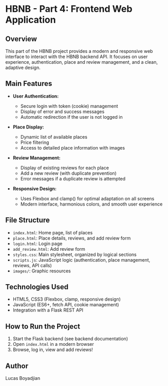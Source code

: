 # HBNB - Part 4: Frontend Web Application

## Overview

This part of the HBNB project provides a modern and responsive web interface to interact with the HBNB backend API. It focuses on user experience, authentication, place and review management, and a clean, adaptive design.

## Main Features

- **User Authentication:**
  - Secure login with token (cookie) management
  - Display of error and success messages
  - Automatic redirection if the user is not logged in

- **Place Display:**
  - Dynamic list of available places
  - Price filtering
  - Access to detailed place information with images

- **Review Management:**
  - Display of existing reviews for each place
  - Add a new review (with duplicate prevention)
  - Error messages if a duplicate review is attempted

- **Responsive Design:**
  - Uses Flexbox and clamp() for optimal adaptation on all screens
  - Modern interface, harmonious colors, and smooth user experience

## File Structure

- `index.html`: Home page, list of places
- `place.html`: Place details, reviews, and add review form
- `login.html`: Login page
- `add_review.html`: Add review form
- `styles.css`: Main stylesheet, organized by logical sections
- `scripts.js`: JavaScript logic (authentication, place management, reviews, API calls)
- `images/`: Graphic resources

## Technologies Used

- HTML5, CSS3 (Flexbox, clamp, responsive design)
- JavaScript (ES6+, fetch API, cookie management)
- Integration with a Flask REST API

## How to Run the Project

1. Start the Flask backend (see backend documentation)
2. Open `index.html` in a modern browser
3. Browse, log in, view and add reviews!

## Author
Lucas Boyadjian